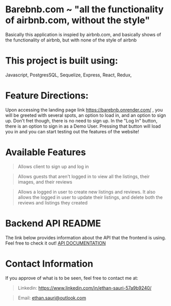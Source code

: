 # Barebnb.com ~ "all the functionality of airbnb.com, without the style"

Basically this application is inspied by airbnb.com, and basically shows of the functionality of airbnb, but with none of the style of airbnb

# This project is built using: 
Javascript, 
PostgresSQL, 
Sequelize,
Express,
React, 
Redux,

# Feature Directions:
Upon accessing the landing page link https://barebnb.onrender.com/ , you will be greeted with several spots, an option to load in, and an option to sign up.
Don't fret though, there is no need to sign up. In the "Log In" button, there is an option to sign in as a Demo User. Pressing that button will load you in and you can start testing out the features of the website!

# Available Features
> Allows client to sign up and log in

> Allows guests that aren't logged in to view all the listings, their images, and their reviews

> Allows a logged in user to create new listings and reviews. It also allows the logged in user to update their listings, and delete both the reviews and listings they created

# Backend API README
The link below provides information about the API that the frontend is using. Feel free to check it out!
[API DOCUMENTATION](backend/README.md)

# Contact Information
If you approve of what is to be seen, feel free to contact me at:
> Linkedin: https://www.linkedin.com/in/ethan-sauri-57a9b9240/

> Email: ethan.sauri@outlook.com
